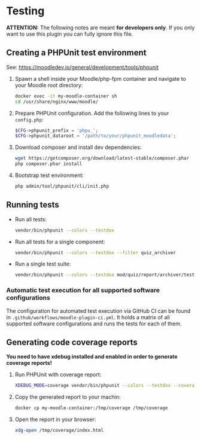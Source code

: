 # Testing

**ATTENTION:** The following notes are meant **for developers only**. If you only want
to use this plugin you can fully ignore this file.


## Creating a PHPUnit test environment

See: https://moodledev.io/general/development/tools/phpunit

1. Spawn a shell inside your Moodle/php-fpm container and navigate to your
   Moodle root directory:
   ```bash
   docker exec -it my-moodle-container sh
   cd /usr/share/nginx/www/moodle/
   ```
2. Prepare PHPUnit configuration. Add the following lines to your `config.php`:
   ```php
   $CFG->phpunit_prefix = 'phpu_';
   $CFG->phpunit_dataroot = '/path/to/your/phpunit_moodledata';
   ```
3. Download composer and install dev dependencies:
   ```bash
   wget https://getcomposer.org/download/latest-stable/composer.phar
   php composer.phar install
   ```
4. Bootstrap test environment:
   ```bash
   php admin/tool/phpunit/cli/init.php
   ```


## Running tests

- Run all tests:
  ```bash
  vendor/bin/phpunit --colors --testdox
  ```
- Run all tests for a single component:
    ```bash
    vendor/bin/phpunit --colors --testdox --filter quiz_archiver
    ```
- Run a single test suite:
    ```bash
    vendor/bin/phpunit --colors --testdox mod/quiz/report/archiver/tests/classes/Report_test.php
    ```

### Automatic test execution for all supported software configurations

The configuration for automated test execution via GitHub CI can be found in
`.github/workflows/moodle-plugin-ci.yml`. It holds a matrix of all supported
software configurations and runs the tests for each of them.


## Generating code coverage reports

**You need to have xdebug installed and enabled in order to generate coverage
reports!**

1. Run PHPUnit with coverage report:
   ```bash
   XDEBUG_MODE=coverage vendor/bin/phpunit --colors --testdox --coverage-html /tmp/coverage --filter quiz_archiver
   ```
2. Copy the generated report to your machin:
    ```bash
    docker cp my-moodle-container:/tmp/coverage /tmp/coverage
    ```
3. Open the report in your browser:
   ```bash
   xdg-open /tmp/coverage/index.html
   ```
